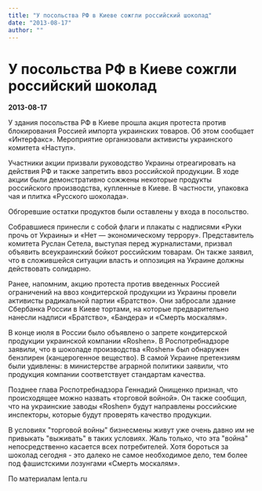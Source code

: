 ```yaml
---
title: "У посольства РФ в Киеве сожгли российский шоколад"
date: "2013-08-17"
author: ""
---
```


# У посольства РФ в Киеве сожгли российский шоколад

**2013-08-17** 

У здания посольства РФ в Киеве прошла акция протеста против блокирования Россией импорта украинских товаров. Об этом сообщает «Интерфакс». Мероприятие организовали активисты украинского комитета «Наступ».



Участники акции призвали руководство Украины отреагировать на действия РФ и также запретить ввоз российской продукции. В ходе акции были демонстративно сожжены некоторые продукты российского производства, купленные в Киеве. В частности, упаковка чая и плитка «Русского шоколада».



Обгоревшие остатки продуктов были оставлены у входа в посольство.



Собравшиеся принесли с собой флаги и плакаты с надписями «Руки прочь от Украины» и «Нет — экономическому террору». Представитель комитета Руслан Сетела, выступая перед журналистами, призвал объявить всеукраинский бойкот российским товарам. Он также заявил, что в сложившейся ситуации власть и оппозиция на Украине должны действовать солидарно.



Ранее, напомним, акцию протеста против введенных Россией ограничений на ввоз кондитерской продукции из Украины провели активисты радикальной партии «Братство». Они забросали здание Сбербанка России в Киеве тортами, на которые предварительно нанесли надписи «Братство», «Бандера» и «Смерть москалям».



В конце июля в России было объявлено о запрете кондитерской продукции украинской компании «Roshen». В Роспотребнадзоре заявили, что в шоколаде производства «Roshen» был обнаружен бензпирен (канцерогенное вещество). В самой Украине претензиям были удивлены: в министерстве аграрной политики заявили, что продукция компании соответствует стандартам качества.



Позднее глава Роспотребнадзора Геннадий Онищенко признал, что происходящее можно назвать «торговой войной». Он также сообщил, что на украинские заводы «Roshen» будут направлены российские инспекторы, которые будут проверять качество продукции.

В условиях "торговой войны" бизнесмены живут уже очень давно им не привыкать "выживать" в таких условиях. Жаль только, что эта "война" непосредственно касается всех потребителей. Хотя бороться за шоколад сегодня - это далеко не самое необходимое дело, тем более под фашистскими лозунгами «Смерть москалям».

По материалам lenta.ru